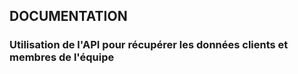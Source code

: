 ## DOCUMENTATION ##

### Utilisation de l'API pour récupérer les données clients et membres de l'équipe ###

